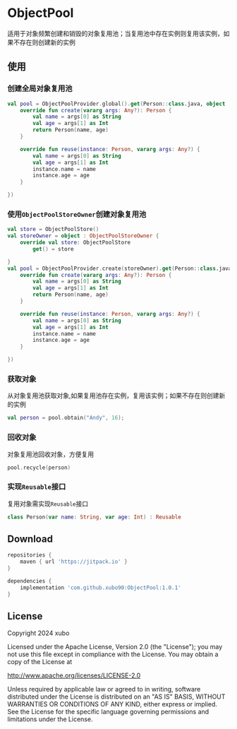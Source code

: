 # ObjectPool

适用于对象频繁创建和销毁的对象复用池；当复用池中存在实例则复用该实例，如果不存在则创建新的实例

## 使用

### 创建全局对象复用池

```kotlin
val pool = ObjectPoolProvider.global().get(Person::class.java, object : ObjectFactory<Person> {
    override fun create(vararg args: Any?): Person {
        val name = args[0] as String
        val age = args[1] as Int
        return Person(name, age)
    }

    override fun reuse(instance: Person, vararg args: Any?) {
        val name = args[0] as String
        val age = args[1] as Int
        instance.name = name
        instance.age = age
    }

})
```

### 使用`ObjectPoolStoreOwner`创建对象复用池

```kotlin
val store = ObjectPoolStore()
val storeOwner = object : ObjectPoolStoreOwner {
    override val store: ObjectPoolStore
        get() = store

}
val pool = ObjectPoolProvider.create(storeOwner).get(Person::class.java, object : ObjectFactory<Person> {
    override fun create(vararg args: Any?): Person {
        val name = args[0] as String
        val age = args[1] as Int
        return Person(name, age)
    }

    override fun reuse(instance: Person, vararg args: Any?) {
        val name = args[0] as String
        val age = args[1] as Int
        instance.name = name
        instance.age = age
    }

})
```

### 获取对象

从对象复用池获取对象,如果复用池存在实例，复用该实例；如果不存在则创建新的实例

```kotlin
val person = pool.obtain("Andy", 16);
```

### 回收对象

对象复用池回收对象，方便复用

```kotlin
pool.recycle(person)
```

### 实现`Reusable`接口

复用对象需实现`Reusable`接口

```kotlin
class Person(var name: String, var age: Int) : Reusable
```

## Download

```groovy
repositories {
    maven { url 'https://jitpack.io' }
}

dependencies {
    implementation 'com.github.xubo90:ObjectPool:1.0.1'
}
```

## License

Copyright 2024 xubo

Licensed under the Apache License, Version 2.0 (the "License");
you may not use this file except in compliance with the License.
You may obtain a copy of the License at

http://www.apache.org/licenses/LICENSE-2.0

Unless required by applicable law or agreed to in writing, software
distributed under the License is distributed on an "AS IS" BASIS,
WITHOUT WARRANTIES OR CONDITIONS OF ANY KIND, either express or implied.
See the License for the specific language governing permissions and
limitations under the License.

